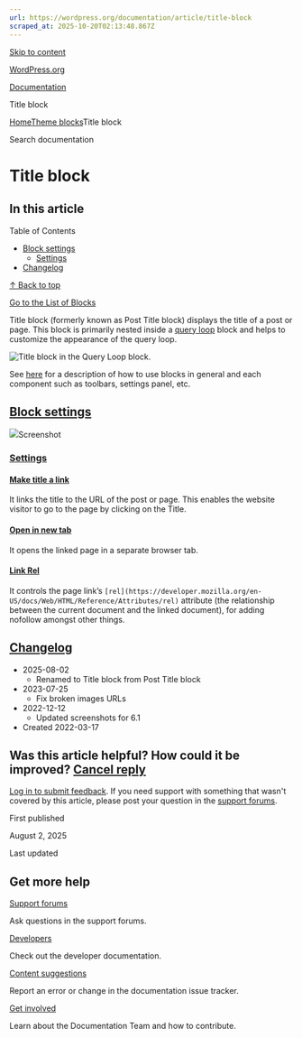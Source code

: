 ```yaml
---
url: https://wordpress.org/documentation/article/title-block
scraped_at: 2025-10-20T02:13:48.867Z
---
```


[Skip to content](https://wordpress.org/documentation/article/title-block/#wp--skip-link--target)

[WordPress.org](https://wordpress.org/)

[Documentation](https://wordpress.org/documentation)

Title block

[Home](https://wordpress.org/documentation)[Theme blocks](https://wordpress.org/documentation/category/theme-blocks/)Title block

Search documentation

# Title block

## In this article

Table of Contents

- [Block settings](https://wordpress.org/documentation/article/title-block/#block-settings)
  - [Settings](https://wordpress.org/documentation/article/title-block/#settings)
- [Changelog](https://wordpress.org/documentation/article/title-block/#changelog)

[↑ Back to top](https://wordpress.org/documentation/article/title-block/#wp--skip-link--target)

[Go to the List of Blocks](https://wordpress.org/documentation/article/blocks/)

Title block (formerly known as Post Title block) displays the title of a post or page. This block is primarily nested inside a [query loop](https://wordpress.org/documentation/article/query-loop-block/) block and helps to customize the appearance of the query loop.

![Title block in the Query Loop block.](https://wordpress.org/documentation/files/2025/08/title-6.8-1-1024x597.jpg)

See [here](https://wordpress.org/documentation/article/work-with-blocks/) for a description of how to use blocks in general and each component such as toolbars, settings panel, etc.

## [Block settings](https://wordpress.org/documentation/article/title-block/\#block-settings)

![](https://wordpress.org/documentation/files/2025/08/title-settings-6.8.jpg)Screenshot

### [Settings](https://wordpress.org/documentation/article/title-block/\#settings)

#### [Make title a link](https://wordpress.org/documentation/article/title-block/\#make-title-a-link)

It links the title to the URL of the post or page. This enables the website visitor to go to the page by clicking on the Title.

#### [Open in new tab](https://wordpress.org/documentation/article/title-block/\#open-in-new-tab)

It opens the linked page in a separate browser tab.

#### [Link Rel](https://wordpress.org/documentation/article/title-block/\#link-rel)

It controls the page link’s `[rel](https://developer.mozilla.org/en-US/docs/Web/HTML/Reference/Attributes/rel)` attribute (the relationship between the current document and the linked document), for adding nofollow amongst other things.

## [Changelog](https://wordpress.org/documentation/article/title-block/\#changelog)

- 2025-08-02
  - Renamed to Title block from Post Title block
- 2023-07-25
  - Fix broken images URLs
- 2022-12-12
  - Updated screenshots for 6.1
- Created 2022-03-17

## Was this article helpful? How could it be improved? [Cancel reply](https://wordpress.org/documentation/article/title-block/\#respond)

[Log in to submit feedback](https://login.wordpress.org/?redirect_to=https%3A%2F%2Fwordpress.org%2Fdocumentation%2Farticle%2Ftitle-block%2F&locale=en_US). If you need support with something that wasn't covered by this article, please post your question in the [support forums](https://wordpress.org/support/forums/).

First published

August 2, 2025

Last updated

## Get more help

[Support forums](https://wordpress.org/support/forums/)

Ask questions in the support forums.

[Developers](https://developer.wordpress.org/)

Check out the developer documentation.

[Content suggestions](https://github.com/WordPress/Documentation-Issue-Tracker/issues)

Report an error or change in the documentation issue tracker.

[Get involved](https://make.wordpress.org/docs/)

Learn about the Documentation Team and how to contribute.